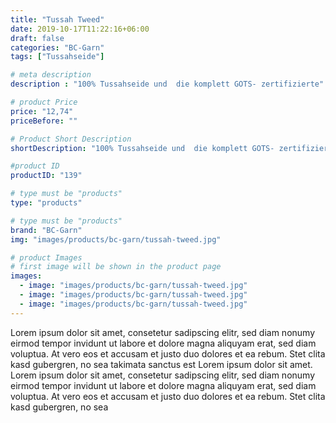 ```yaml
---
title: "Tussah Tweed"
date: 2019-10-17T11:22:16+06:00
draft: false
categories: "BC-Garn"
tags: ["Tussahseide"] 

# meta description
description : "100% Tussahseide und  die komplett GOTS- zertifizierte"

# product Price
price: "12,74"
priceBefore: ""

# Product Short Description
shortDescription: "100% Tussahseide und  die komplett GOTS- zertifizierte"

#product ID
productID: "139"

# type must be "products"
type: "products"

# type must be "products"
brand: "BC-Garn"
img: "images/products/bc-garn/tussah-tweed.jpg"   

# product Images
# first image will be shown in the product page
images:
  - image: "images/products/bc-garn/tussah-tweed.jpg"
  - image: "images/products/bc-garn/tussah-tweed.jpg"
  - image: "images/products/bc-garn/tussah-tweed.jpg"
---
```


Lorem ipsum dolor sit amet, consetetur sadipscing elitr, sed diam nonumy eirmod tempor invidunt ut labore et dolore magna aliquyam erat, sed diam voluptua. At vero eos et accusam et justo duo dolores et ea rebum. Stet clita kasd gubergren, no sea takimata sanctus est Lorem ipsum dolor sit amet. Lorem ipsum dolor sit amet, consetetur sadipscing elitr, sed diam nonumy eirmod tempor invidunt ut labore et dolore magna aliquyam erat, sed diam voluptua. At vero eos et accusam et justo duo dolores et ea rebum. Stet clita kasd gubergren, no sea 
